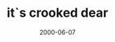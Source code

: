 ---
layout: base.njk
title : 'it`s crooked dear' 
view_title : 'it`s crooked dear' 
year : '2000' 
date : '2000-06-07' 
img_file : '/drawing/itscrooked.png' 
html_file : 'crooked' 
next_html : 'fellasleep.html' 
year_order : '382' 
permalink : "title/{{html_file}}.html"
---